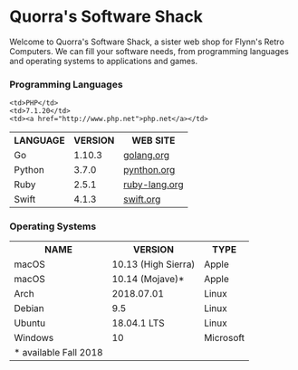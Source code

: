 <!--<!DOCTYPE html>

<!--<html>
<head>
	<meta charset="utf-8">
	<title>Quorra's Software Shack</title>
<style>
td,th { border: 1px solid #ccc; }
table { border: 1px solid black; }
</style>
</head> -->
	
<body>
<h1>Quorra's Software Shack</h1>
<p>Welcome to Quorra's Software Shack, a sister web shop for Flynn's Retro Computers. We can fill your software needs, from programming languages and operating systems to applications and games.</p>

<h3>Programming Languages</h3>
<table>
<tr>
	<th>LANGUAGE</th>   
	<th>VERSION</th>    
	<th>WEB SITE</th>
</tr>
<tr>
	<td>Go</td>
	<td>1.10.3</td>
	<td><a href="http://www.golang.org">golang.org</a></td>
</tr>
<tr>

	<td>PHP</td>      
	<td>7.1.20</td>
	<td><a href="http://www.php.net">php.net</a></td>
</tr>
<tr>
	<td>Python</td>    
	<td>3.7.0</td>
	<td><a href="http://"www.python.org">pynthon.org</a></td>
</tr>
<tr>
	<td>Ruby</td>       
	<td>2.5.1</td>    
	<td><a href="http://www.ruby-lang.org">ruby-lang.org</a></td>
</tr>
<tr>
	<td>Swift</td>
	<td>4.1.3</td>      
	<td><a href="http:///www.swift.org">swift.org</td>
</tr>
<tr>

</table>


<h3>Operating Systems</h3>
<table>
<tr>
	<th>NAME</th>     
	<th>VERSION</th>
	<th>TYPE</th>
</tr>
<tr>
	<td>macOS</td>
	<td>10.13 (High Sierra)</td>
	<td>Apple</td>
</tr>
<tr>
	<td>macOS</td>   
	<td>10.14 (Mojave)*</td>     
	<td>Apple</td>
</tr>
<tr>
	<td>Arch</td>    
	<td>2018.07.01</td>           
	<td>Linux</td>
</tr>
<tr>	
	<td>Debian</td>   
	<td>9.5</td>                  
	<td>Linux</td>
</tr>
<tr>
	<td>Ubuntu</td>   
	<td>18.04.1 LTS</td>
	<td>Linux</td>
</tr>
<tr>
	<td>Windows</td>  
	<td>10</td>                   
	<td>Microsoft</td>
</tr>
<tr>
	<td>* available Fall 2018</td>
</tr>
</table>


</body>
</html>
